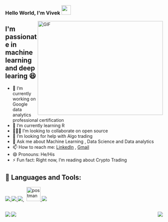 ### Hello World, I'm Vivek <img src="https://raw.githubusercontent.com/MartinHeinz/MartinHeinz/master/wave.gif" width="30px">

 <img align="right" alt="GIF" src="https://media.giphy.com/media/Xewa8pwHHvzheQFKDD/giphy.gif?cid=ecf05e47pqlct26glrz5i4er8dov8fn8377t6h63qv872q4z&rid=giphy.gif&ct=g" width="400" height="300" />


## I'm passionate in machine learning and deep learing 😆
- 🔭 I’m currently working on Google data analytics professional certification
- 🌱 I’m currently learning R                                             
- 🧑🏽‍💻 I’m looking to collaborate on open source
- 🤔 I’m looking for help with Algo trading
- 💬 Ask me about Machine Learning , Data Science and Data analytics
- 📫 How to reach me: [LinkedIn](www.linkedin.com/in/vvd-ram) , [Gmail](viveksivaram00@gmail.com)
- 😄 Pronouns: He/His
- ⚡ Fun fact: Right now, I’m reading about Crypto Trading




## 🚀 Languages and Tools:

<p align="left"> 
    <a href="https://www.java.com" target="_blank"> <img src="https://img.icons8.com/color/48/000000/java-coffee-cup-logo.png"/> </a>
    <a href="https://www.python.org" target="_blank"> <img src="https://img.icons8.com/color/48/000000/python.png"/> </a> 
    <a style="padding-right:8px;" href="https://www.mysql.com/" target="_blank"> <img src="https://img.icons8.com/fluent/50/000000/mysql-logo.png"/> </a>
    <a href="https://postman.com" target="_blank"> <img src="https://www.vectorlogo.zone/logos/getpostman/getpostman-icon.svg" alt="postman" width="45" height="45"/> </a>   
    <a href="https://git-scm.com/" target="_blank"> <img src="https://img.icons8.com/color/48/000000/git.png"/> </a> 


</p>
<br/>
<img align="right" src="https://github-readme-stats.vercel.app/api/top-langs/?username=vivek-ram&theme=dark" />
<img align="left" href="https://github.com/vivek-ram/Flappy-Bird-Using-Artificial-Intelligence" src="https://github-readme-stats.vercel.app/api/pin/?username=vivek-ram&&repo=Flappy-Bird-Using-Artificial-Intelligence&theme=dark" />
<img align="left" src="https://github-readme-stats.vercel.app/api/pin/?username=vivek-ram&&repo=Skin-Cancer-Prediction-IOS-app&theme=dark" />

